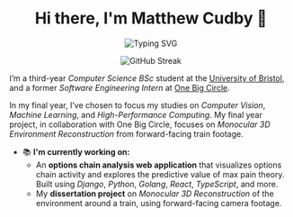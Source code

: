 <h1 align="center">Hi there, I'm Matthew Cudby 👋</h1>

<p align="center">
  
  <img src="https://readme-typing-svg.demolab.com?font=Fira+Code&size=24&pause=1000&color=42A8C0&center=true&vCenter=true&width=435&lines=Welcome+to+my+GitHub+Profile!" alt="Typing SVG" />
  
</p>

<div align="center" >

![GitHub Streak](https://streak-stats.demolab.com?user=matthewCudby22896&theme=vue&hide_border=false)
    
</div>

<p>
  I’m a third-year <em>Computer Science BSc</em> student at the <a href="https://www.bristol.ac.uk/" target="_blank">University of Bristol</a>, and a former <em>Software Engineering Intern</em> at <a href="https://onebigcircle.co.uk/" target="_blank">One Big Circle</a>.
</p>

<p>
  In my final year, I’ve chosen to focus my studies on <em>Computer Vision</em>, <em>Machine Learning</em>, and <em>High-Performance Computing</em>. My final year project, in collaboration with One Big Circle, focuses on <em>Monocular 3D Environment Reconstruction</em> from forward-facing train footage.
</p>

<ul>
  <li>📚 <strong>I'm currently working on:</strong>
    <ul>
      <li>
        An <strong>options chain analysis web application</strong> that visualizes options chain activity and explores the predictive value of max pain theory. 
        Built using <em>Django</em>, <em>Python</em>, <em>Golang</em>, <em>React</em>, <em>TypeScript</em>, and more.
      </li>
      <li>
        My <strong>dissertation project</strong> on <em>Monocular 3D Reconstruction</em> of the environment around a train, using forward-facing camera footage.
      </li>
    </ul>
  </li>
</ul>


